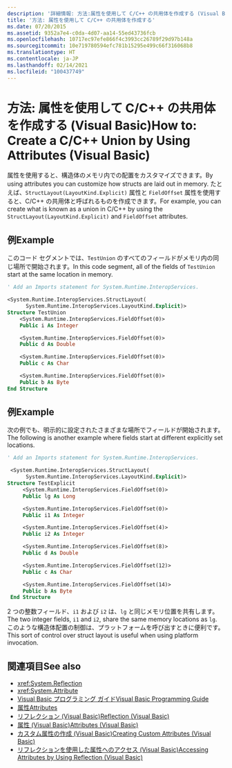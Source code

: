 ```yaml
---
description: '詳細情報: 方法:属性を使用して C/C++ の共用体を作成する (Visual Basic)'
title: '方法: 属性を使用して C/C++ の共用体を作成する'
ms.date: 07/20/2015
ms.assetid: 9352a7e4-c0da-4d07-aa14-55ed43736fcb
ms.openlocfilehash: 10717ec97efe866f4c3993cc26789f29d97b148a
ms.sourcegitcommit: 10e719780594efc781b15295e499c66f316068b8
ms.translationtype: HT
ms.contentlocale: ja-JP
ms.lasthandoff: 02/14/2021
ms.locfileid: "100437749"
---
```

# <a name="how-to-create-a-cc-union-by-using-attributes-visual-basic"></a><span data-ttu-id="09891-103">方法: 属性を使用して C/C++ の共用体を作成する (Visual Basic)</span><span class="sxs-lookup"><span data-stu-id="09891-103">How to: Create a C/C++ Union by Using Attributes (Visual Basic)</span></span>

<span data-ttu-id="09891-104">属性を使用すると、構造体のメモリ内での配置をカスタマイズできます。</span><span class="sxs-lookup"><span data-stu-id="09891-104">By using attributes you can customize how structs are laid out in memory.</span></span> <span data-ttu-id="09891-105">たとえば、`StructLayout(LayoutKind.Explicit)` 属性と `FieldOffset` 属性を使用すると、C/C++ の共用体と呼ばれるものを作成できます。</span><span class="sxs-lookup"><span data-stu-id="09891-105">For example, you can create what is known as a union in C/C++ by using the `StructLayout(LayoutKind.Explicit)` and `FieldOffset` attributes.</span></span>

## <a name="example"></a><span data-ttu-id="09891-106">例</span><span class="sxs-lookup"><span data-stu-id="09891-106">Example</span></span>

<span data-ttu-id="09891-107">このコード セグメントでは、`TestUnion` のすべてのフィールドがメモリ内の同じ場所で開始されます。</span><span class="sxs-lookup"><span data-stu-id="09891-107">In this code segment, all of the fields of `TestUnion` start at the same location in memory.</span></span>

```vb
' Add an Imports statement for System.Runtime.InteropServices.

<System.Runtime.InteropServices.StructLayout(
      System.Runtime.InteropServices.LayoutKind.Explicit)>
Structure TestUnion
    <System.Runtime.InteropServices.FieldOffset(0)>
    Public i As Integer

    <System.Runtime.InteropServices.FieldOffset(0)>
    Public d As Double

    <System.Runtime.InteropServices.FieldOffset(0)>
    Public c As Char

    <System.Runtime.InteropServices.FieldOffset(0)>
    Public b As Byte
End Structure
```

## <a name="example"></a><span data-ttu-id="09891-108">例</span><span class="sxs-lookup"><span data-stu-id="09891-108">Example</span></span>

<span data-ttu-id="09891-109">次の例でも、明示的に設定されたさまざまな場所でフィールドが開始されます。</span><span class="sxs-lookup"><span data-stu-id="09891-109">The following is another example where fields start at different explicitly set locations.</span></span>

```vb
' Add an Imports statement for System.Runtime.InteropServices.

 <System.Runtime.InteropServices.StructLayout(
      System.Runtime.InteropServices.LayoutKind.Explicit)>
Structure TestExplicit
     <System.Runtime.InteropServices.FieldOffset(0)>
     Public lg As Long

     <System.Runtime.InteropServices.FieldOffset(0)>
     Public i1 As Integer

     <System.Runtime.InteropServices.FieldOffset(4)>
     Public i2 As Integer

     <System.Runtime.InteropServices.FieldOffset(8)>
     Public d As Double

     <System.Runtime.InteropServices.FieldOffset(12)>
     Public c As Char

     <System.Runtime.InteropServices.FieldOffset(14)>
     Public b As Byte
 End Structure
```

<span data-ttu-id="09891-110">2 つの整数フィールド、`i1` および `i2` は、`lg` と同じメモリ位置を共有します。</span><span class="sxs-lookup"><span data-stu-id="09891-110">The two integer fields, `i1` and `i2`, share the same memory locations as `lg`.</span></span> <span data-ttu-id="09891-111">このような構造体配置の制御は、プラットフォームを呼び出すときに便利です。</span><span class="sxs-lookup"><span data-stu-id="09891-111">This sort of control over struct layout is useful when using platform invocation.</span></span>

## <a name="see-also"></a><span data-ttu-id="09891-112">関連項目</span><span class="sxs-lookup"><span data-stu-id="09891-112">See also</span></span>

- <xref:System.Reflection>
- <xref:System.Attribute>
- [<span data-ttu-id="09891-113">Visual Basic プログラミング ガイド</span><span class="sxs-lookup"><span data-stu-id="09891-113">Visual Basic Programming Guide</span></span>](../../index.md)
- [<span data-ttu-id="09891-114">属性</span><span class="sxs-lookup"><span data-stu-id="09891-114">Attributes</span></span>](../../../../standard/attributes/index.md)
- [<span data-ttu-id="09891-115">リフレクション (Visual Basic)</span><span class="sxs-lookup"><span data-stu-id="09891-115">Reflection (Visual Basic)</span></span>](../reflection.md)
- [<span data-ttu-id="09891-116">属性 (Visual Basic)</span><span class="sxs-lookup"><span data-stu-id="09891-116">Attributes (Visual Basic)</span></span>](../../../language-reference/attributes.md)
- [<span data-ttu-id="09891-117">カスタム属性の作成 (Visual Basic)</span><span class="sxs-lookup"><span data-stu-id="09891-117">Creating Custom Attributes (Visual Basic)</span></span>](creating-custom-attributes.md)
- [<span data-ttu-id="09891-118">リフレクションを使用した属性へのアクセス (Visual Basic)</span><span class="sxs-lookup"><span data-stu-id="09891-118">Accessing Attributes by Using Reflection (Visual Basic)</span></span>](accessing-attributes-by-using-reflection.md)
